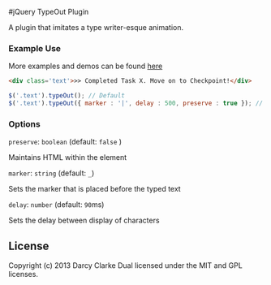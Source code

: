 #jQuery TypeOut Plugin

A plugin that imitates a type writer-esque animation.
 
### Example Use

More examples and demos can be found [here](http://darcyclarke.me/development/type-out-text/)

 ```html
<div class='text'>>> Completed Task X. Move on to Checkpoint!</div>
```
 
 ```javascript
 $('.text').typeOut(); // Default
 $('.text').typeOut({ marker : '|', delay : 500, preserve : true }); // All options set
```

### Options


`preserve`: `boolean` (default: `false` )

Maintains HTML within the element

`marker`: `string` (default: `_`)

Sets the marker that is placed before the typed text

`delay`: `number` (default: `90`ms)

Sets the delay between display of characters

## License
Copyright (c) 2013 Darcy Clarke
Dual licensed under the MIT and GPL licenses.